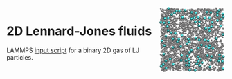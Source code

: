 <img align="right" width="30%" src="2D-lj.jpg">

# 2D Lennard-Jones fluids

LAMMPS [input script](input.lammps) for a binary 2D gas of LJ particles.